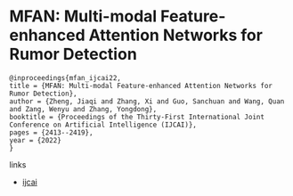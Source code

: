 # MFAN: Multi-modal Feature-enhanced Attention Networks for Rumor Detection

```
@inproceedings{mfan_ijcai22,
title = {MFAN: Multi-modal Feature-enhanced Attention Networks for Rumor Detection},
author = {Zheng, Jiaqi and Zhang, Xi and Guo, Sanchuan and Wang, Quan and Zang, Wenyu and Zhang, Yongdong},
booktitle = {Proceedings of the Thirty-First International Joint Conference on Artificial Intelligence (IJCAI)},
pages = {2413--2419},
year = {2022}
}
```

links
- [ijcai](https://www.ijcai.org/Proceedings/2022/335)
